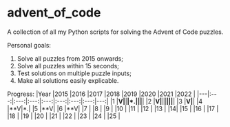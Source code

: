 # advent_of_code
A collection of all my Python scripts for solving the Advent of Code puzzles.

Personal goals:
1) Solve all puzzles from 2015 onwards;
2) Solve all puzzles within 15 seconds;
3) Test solutions on multiple puzzle inputs;
4) Make all solutions easily explicable.

Progress:
|Year   |2015   |2016   |2017   |2018   |2019   |2020   |2021   |2022   |
|---|:---:|:---:|:---:|:---:|:---:|:---:|:---:|---:|
|1   |**V|**|**|*.|||**|
|2   |**V|**|**||||**|
|3   |**V|**|
|4   |**V|*.|
|5   |**V|
|6   |**V|
|7   |
|8   |
|9   |
|10  |
|11  |
|12  |
|13  |
|14|
|15  |
|16  |
|17  |
|18  |
|19  |
|20 |
|21  |
|22  |
|23  |
|24  |
|25  |
